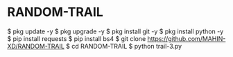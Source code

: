 # RANDOM-TRAIL 
$ pkg update -y
$ pkg upgrade -y
$ pkg install git -y 
$ pkg install python -y
$ pip install requests
$ pip install bs4
$ git clone https://github.com/MAHIN-XD/RANDOM-TRAIL
$ cd RANDOM-TRAIL
$ python trail-3.py
